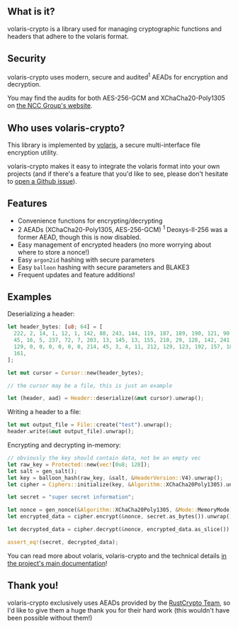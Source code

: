 ## What is it?

volaris-crypto is a library used for managing cryptographic functions and headers
that adhere to the volaris format.

## Security

volaris-crypto uses modern, secure and audited<sup>1</sup> AEADs for encryption and
decryption.

You may find the audits for both AES-256-GCM and XChaCha20-Poly1305 on
[the NCC Group's website](https://research.nccgroup.com/2020/02/26/public-report-rustcrypto-aes-gcm-and-chacha20poly1305-implementation-review/).

## Who uses volaris-crypto?

This library is implemented by [volaris](https://github.com/volar-is/volaris), a secure multi-interface file encryption utility.

volaris-crypto makes it easy to integrate the volaris format into your own projects
(and if there's a feature that you'd like to see, please don't hesitate to [open a Github issue](https://github.com/volar-is/volaris/issues)).

## Features

- Convenience functions for encrypting/decrypting
- 2 AEADs (XChaCha20-Poly1305, AES-256-GCM) <sup>1</sup> Deoxys-II-256 was a former AEAD, though this is now disabled.
- Easy management of encrypted headers (no more worrying about where to store a
  nonce!)
- Easy `argon2id` hashing with secure parameters
- Easy `balloon` hashing with secure parameters and BLAKE3
- Frequent updates and feature additions!

## Examples

Deserializing a header:

```rust
let header_bytes: [u8; 64] = [
  222, 2, 14, 1, 12, 1, 142, 88, 243, 144, 119, 187, 189, 190, 121, 90, 211, 56, 185, 14, 76,
  45, 16, 5, 237, 72, 7, 203, 13, 145, 13, 155, 210, 29, 128, 142, 241, 233, 42, 168, 243,
  129, 0, 0, 0, 0, 0, 0, 214, 45, 3, 4, 11, 212, 129, 123, 192, 157, 185, 109, 151, 225, 233,
  161,
];

let mut cursor = Cursor::new(header_bytes);

// the cursor may be a file, this is just an example

let (header, aad) = Header::deserialize(&mut cursor).unwrap();
```

Writing a header to a file:

```rust
let mut output_file = File::create("test").unwrap();
header.write(&mut output_file).unwrap();
```

Encrypting and decrypting in-memory:

```rust
// obviously the key should contain data, not be an empty vec
let raw_key = Protected::new(vec![0u8; 128]);
let salt = gen_salt();
let key = balloon_hash(raw_key, &salt, &HeaderVersion::V4).unwrap();
let cipher = Ciphers::initialize(key, &Algorithm::XChaCha20Poly1305).unwrap();

let secret = "super secret information";

let nonce = gen_nonce(&Algorithm::XChaCha20Poly1305, &Mode::MemoryMode);
let encrypted_data = cipher.encrypt(&nonce, secret.as_bytes()).unwrap();

let decrypted_data = cipher.decrypt(&nonce, encrypted_data.as_slice()).unwrap();

assert_eq!(secret, decrypted_data);
```

You can read more about volaris, volaris-crypto and the technical details [in the project's main documentation](https://github.com/volar-is/volaris/)!

## Thank you!

volaris-crypto exclusively uses AEADs provided by the
[RustCrypto Team](https://github.com/RustCrypto), so I'd like to give them a
huge thank you for their hard work (this wouldn't have been possible without
them!)
